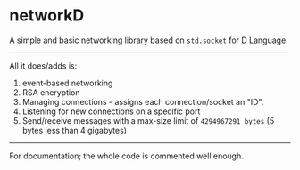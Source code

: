 # networkD
A simple and basic networking library based on `std.socket` for D Language

---

All it does/adds is:
1. event-based networking
2. RSA encryption
2. Managing connections - assigns each connection/socket an "ID".
3. Listening for new connections on a specific port
4. Send/receive messages with a max-size limit of `4294967291 bytes` (5 bytes less than 4 gigabytes)  
  
---

For documentation; the whole code is commented well enough.
